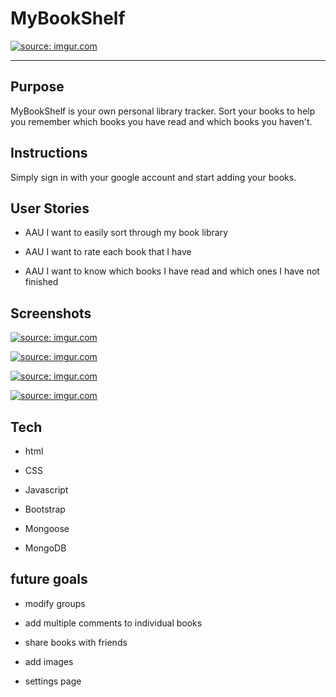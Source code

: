# MyBookShelf

<a href="https://my-book-shelf789.herokuapp.com/users"><img src="https://i.imgur.com/mwMDZb7.png" title="source: imgur.com" /></a>

---

## Purpose

MyBookShelf is your own personal library tracker. Sort your books to help you remember which books you have read and which books you haven't.


## Instructions

Simply sign in with your google account and start adding your books. 

## User Stories
* AAU I want to easily sort through my book library

* AAU I want to rate each book that I have

* AAU I want to know which books I have read and which ones I have not finished

## Screenshots
<a href="https://imgur.com/o35u8T2"><img src="https://i.imgur.com/o35u8T2.png" title="source: imgur.com" /></a>

<a href="https://imgur.com/5QcFcHf"><img src="https://i.imgur.com/5QcFcHf.png" title="source: imgur.com" /></a>

<a href="https://imgur.com/shfG3Wb"><img src="https://i.imgur.com/shfG3Wb.png" title="source: imgur.com" /></a>

<a href="https://imgur.com/FFdAPzX"><img src="https://i.imgur.com/FFdAPzX.png" title="source: imgur.com" /></a>

## Tech

* html

* CSS

* Javascript

* Bootstrap

* Mongoose

* MongoDB

## future goals

* modify groups

* add multiple comments to individual books

* share books with friends

* add images

* settings page

